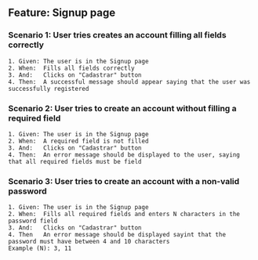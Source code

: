 ## Feature: Signup page

### Scenario 1: User tries creates an account filling all fields correctly
    1. Given: The user is in the Signup page
    2. When:  Fills all fields correctly
    3. And:   Clicks on "Cadastrar" button
    4. Then:  A successful message should appear saying that the user was successfully registered

### Scenario 2: User tries to create an account without filling a required field
    1. Given: The user is in the Signup page
    2. When:  A required field is not filled
    3. And:   Clicks on "Cadastrar" button
    4. Then:  An error message should be displayed to the user, saying that all required fields must be field

### Scenario 3: User tries to create an account with a non-valid password
    1. Given: The user is in the Signup page
    2. When:  Fills all required fields and enters N characters in the password field
    3. And:   Clicks on "Cadastrar" button
    4. Then   An error message should be displayed sayint that the password must have between 4 and 10 characters
    Example (N): 3, 11